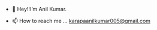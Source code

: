 - 👋 Hey!!I’m Anil Kumar.

- 📫 How to reach me ... karapaanilkumar005@gmail.com

<!---
AnilKumar3494/AnilKumar3494 is a ✨ special ✨ repository because its `README.md` (this file) appears on your GitHub profile.
You can click the Preview link to take a look at your changes.
--->
